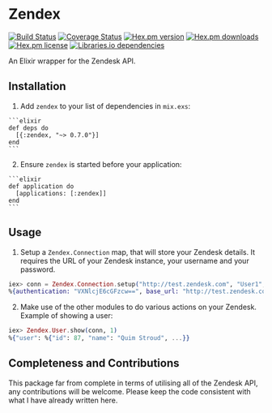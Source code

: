 # Zendex
[![Build Status](https://travis-ci.org/shdblowers/zendex.svg?branch=master)](https://travis-ci.org/shdblowers/zendex)
[![Coverage Status](https://coveralls.io/repos/github/shdblowers/zendex/badge.svg?branch=master)](https://coveralls.io/github/shdblowers/zendex?branch=master)
[![Hex.pm version](http://img.shields.io/hexpm/v/zendex.svg?style=flat)](https://hex.pm/packages/zendex)
[![Hex.pm downloads](https://img.shields.io/hexpm/dt/zendex.svg?style=flat)](https://hex.pm/packages/zendex)
[![Hex.pm license](https://img.shields.io/hexpm/l/zendex.svg?style=flat)](https://github.com/shdblowers/zendex/blob/master/LICENSE)
[![Libraries.io dependencies](https://img.shields.io/librariesio/release/hex/zendex.svg?style=flat)](https://libraries.io/hex/zendex)

An Elixir wrapper for the Zendesk API.

## Installation

  1. Add `zendex` to your list of dependencies in `mix.exs`:

    ```elixir
    def deps do
      [{:zendex, "~> 0.7.0"}]
    end
    ```

  2. Ensure `zendex` is started before your application:

    ```elixir
    def application do
      [applications: [:zendex]]
    end
    ```

## Usage

  1. Setup a `Zendex.Connection` map, that will store your Zendesk details. It requires the URL of your Zendesk instance, your username and your password.

  ```elixir
  iex> conn = Zendex.Connection.setup("http://test.zendesk.com", "User1", "pass")
  %{authentication: "VXNlcjE6cGFzcw==", base_url: "http://test.zendesk.com"}
  ```

  2. Make use of the other modules to do various actions on your Zendesk. Example of showing a user:

  ```elixir
  iex> Zendex.User.show(conn, 1)
  %{"user": %{"id": 87, "name": "Quim Stroud", ...}}
  ```

## Completeness and Contributions

This package far from complete in terms of utilising all of the Zendesk API, any contributions will be welcome. Please keep the code consistent with what I have already written here.
